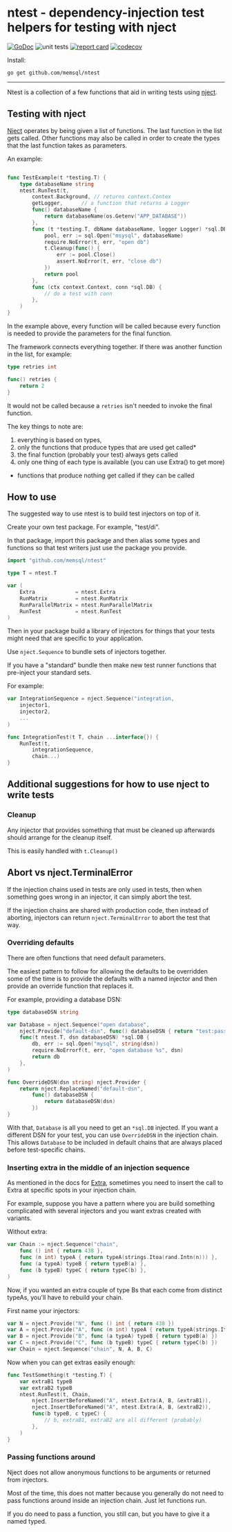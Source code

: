 # ntest - dependency-injection test helpers for testing with nject

[![GoDoc](https://godoc.org/github.com/memsql/ntest?status.svg)](https://pkg.go.dev/github.com/memsql/ntest)
![unit tests](https://github.com/memsql/ntest/actions/workflows/go.yml/badge.svg)
[![report card](https://goreportcard.com/badge/github.com/memsql/ntest)](https://goreportcard.com/report/github.com/memsql/ntest)
[![codecov](https://codecov.io/gh/memsql/ntest/branch/main/graph/badge.svg)](https://codecov.io/gh/memsql/ntest)

Install:

	go get github.com/memsql/ntest

---

Ntest is a collection of a few functions that aid in writing tests using 
[nject](http://github.com/muir/nject).

## Testing with nject

[Nject](http://github.com/muir/nject) 
operates by being given a list of functions.  The last function in the list gets
called.  Other functions may also be called in order to create the types that the last
function takes as parameters.

An example:

```go

func TestExample(t *testing.T) {
	type databaseName string
	ntest.RunTest(t, 
		context.Background,	// returns context.Contex
		getLogger,		// a function that returns a Logger
		func() databaseName {
			return databaseName(os.Getenv("APP_DATABASE"))
		},
		func (t *testing.T, dbName databaseName, logger Logger) *sql.DB {
			pool, err := sql.Open("msysql", databaseName)
			require.NoError(t, err, "open db")
			t.Cleanup(func() {
				err := pool.Close()
				assert.NoError(t, err, "close db")
			})
			return pool
		},
		func (ctx context.Context, conn *sql.DB) {
			// do a test with conn
		},
	)
}
```

In the example above, every function will be called because every function is needed to
provide the parameters for the final function.

The framework connects everything together.  If there was another function in the
list, for example:

```go
type retries int

func() retries {
	return 2
}
```

It would not be called because a `retries` isn't needed to invoke the final function.

The key things to note are:

1. everything is based on types,
2. only the functions that produce types that are used get called*
3. the final function (probably your test) always gets called
4. only one thing of each type is available (you can use Extra() to get more)

* functions that produce nothing get called if they can be called

## How to use

The suggested way to use ntest is to build test injectors on top of it.

Create your own test package. For example, "test/di".

In that package, import this package and then alias some types and functions
so that test writers just use the package you provide.

```go
import "github.com/memsql/ntest"

type T = ntest.T

var (
	Extra             = ntest.Extra
	RunMatrix         = ntest.RunMatrix
	RunParallelMatrix = ntest.RunParallelMatrix
	RunTest           = ntest.RunTest
)
```

Then in your package build a library of injectors for things that your tests
might need that are specific to your application.

Use `nject.Sequence` to bundle sets of injectors together.

If you have a "standard" bundle then make new test runner functions
that pre-inject your standard sets.

For example:

```go
var IntegrationSequence = nject.Sequence("integration,
	injector1,
	injector2,
	...
)

func IntegrationTest(t T, chain ...interface{}) {
	RunTest(t,
		integrationSequence,
		chain...)
}
```

## Additional suggestions for how to use nject to write tests

### Cleanup

Any injector that provides something that must be cleaned up afterwards should
arrange for the cleanup itself.

This is easily handled with `t.Cleanup()`

## Abort vs nject.TerminalError

If the injection chains used in tests are only used in tests, then when
something goes wrong in an injector, it can simply abort the test.

If the injection chains are shared with production code, then instead
of aborting, injectors can return `nject.TerminalError` to abort the
test that way.

### Overriding defaults

There are often functions that need default parameters.

The easiest pattern to follow for allowing the defaults to be overridden some
of the time is to provide the defaults with a named injector and then
provide an override function that replaces it.

For example, providing a database DSN:

```go
type databaseDSN string

var Database = nject.Sequence("open database",
	nject.Provide("default-dsn", func() databaseDSN { return "test:pass@/example" }),
	func(t ntest.T, dsn databaseDSN) *sql.DB {
		db, err := sql.Open("mysql", string(dsn))
		require.NoErrorf(t, err, "open database %s", dsn)
		return db
	},
)

func OverrideDSN(dsn string) nject.Provider {
	return nject.ReplaceNamed("default-dsn", 
		func() databaseDSN { 
			return databaseDSN(dsn)
		})
}
```

With that, `Database` is all you need to get an `*sql.DB` injected.  If you want a
different DSN for your test, you can use `OverrideDSN` in the injection chain.  This
allows `Database` to be included in default chains that are always placed before
test-specific chains.

### Inserting extra in the middle of an injection sequence

As mentioned in the docs for [Extra](https://pkg.go.dev/github.com/memsql/ntest#Extra), 
sometimes you need to insert the call to Extra at specific spots in your injection chain.

For example, suppose you have a pattern where you are build something complicated
with several injectors and you want extras created with variants.

Without extra:

```go
var Chain := nject.Sequence("chain",
	func () int { return 438 },
	func (n int) typeA { return typeA(strings.Itoa(rand.Intn(n))) },
	func (a typeA) typeB { return typeB(a) },
	func (b typeB) typeC { return typeC(b) },
)
```

Now, if you wanted an extra couple of type Bs that each come
from distinct typeAs, you'll have to rebuild your chain. 

First name your injectors:

```go
var N = nject.Provide("N", func () int { return 438 })
var A = nject.Provide("A", func (n int) typeA { return typeA(strings.Itoa(rand.Intn(n))) })
var B = nject.Provide("B", func (a typeA) typeB { return typeB(a) })
var C = nject.Provide("C", func (b typeB) typeC { return typeC(b) })
var Chain = nject.Sequence("chain", N, A, B, C)
```

Now when you can get extras easily enough:

```go
func TestSomething(t *testing.T) {
	var extraB1 typeB
	var extraB2 typeB
	ntest.RunTest(t, Chain,
		nject.InsertBeforeNamed("A", ntest.Extra(A, B, &extraB1)),
		nject.InsertBeforeNamed("A", ntest.Extra(A, B, &extraB2)),
		func(b typeB, c typeC) {
			// b, extraB1, extraB2 are all different (probably)
		},
	)
}
```

### Passing functions around

Nject does not allow anonymous functions to be arguments or returned from injectors.

Most of the time, this does not matter because you generally do not need to pass functions
around inside an injection chain. Just let functions run.

If you do need to pass a function, you still can, but you have to give it a named typed.


